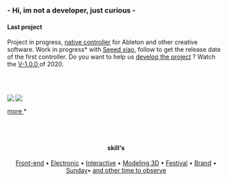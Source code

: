 <h3 align="left">- Hi, im not a developer, just curious -</h3>


<h4 align="left">Last project</h5>


<p align="left"> Project in progress, <a href="https://github.com/Sercurio/MIDIPots">native controller</a> for Ableton and other creative software. Work in progress* with <a href="https://wiki.seeedstudio.com/Seeeduino-XIAO/">Seeed xiao</a>, follow to get the release date of the first controller. Do you want to help us <a href="https://github.com/Sercurio/MIDIPots/issue">develop the project</a> ? Watch the <a href="https://github.com/berru-g/Microcontroller-USB-midi">V-1.0.0 </a> of 2020.</p>


<br>
 <br>

<div width="100%">

<a href="https://github.com/berru-g/github-readme-stats"><img align="left" src="https://github-readme-stats.vercel.app/api/top-langs/?username=berru-g&amp;te_color=white&amp;bg_color=fffff0&color=708090&line=24292e&point=24292e&area=true&hide_border=true&custom_title=Favorite-language&amp;langs_count=9&amp;layout=compact"/>
 
 
 <a href="https://github.com/berru-g/github-readme-activity-graph"><img align="rigth" max-width="200px" src="https://activity-graph.herokuapp.com/graph?username=berru-g&amp;te_color=white&bg_color=fffff0&color=708090&line=24292e&point=24292e&area=true&hide_border=true"/>
 
 </div>



 <p><a href="https://berru-g.github.io/Make-play-PLAN/" align="left">more </a>*</p>
<br>
 <br>


  <h4 align=center>skill's</h4>

<p align="center">
  <a href="https://codepen.io/h-lautre">Front-end</a> &bull;
  <a href="https://berru-g.github.io/Make-Play/">Electronic</a> &bull;
  <a href="https://berru-g.github.io/Lego-revisited/">Interactive</a> &bull;
  <a href="https://sketchfab.com/g-leberruyer">Modeling 3D</a> &bull;
  <a href="https://berru-g.github.io/assoberru/">Festival</a> &bull;
  <a href="https://berru-clothing.com">Brand</a> &bull;
  <a href="https://berru-g.github.io/Lego-revisited/">Sunday</a>&bull;
  <a href="https://berru-g.github.io/couteau-adam">and other time to observe</a>
</p>
